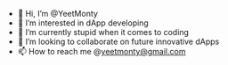 - 👋 Hi, I’m @YeetMonty
- 👀 I’m interested in dApp developing
- 🌱 I’m currently stupid when it comes to coding
- 💞️ I’m looking to collaborate on future innovative dApps
- 📫 How to reach me @yeetmonty@gmail.com

